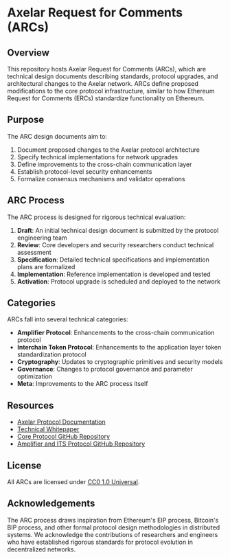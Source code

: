 # Axelar Request for Comments (ARCs)

## Overview

This repository hosts Axelar Request for Comments (ARCs), which are technical design documents describing standards, protocol upgrades, and architectural changes to the Axelar network. ARCs define proposed modifications to the core protocol infrastructure, similar to how Ethereum Request for Comments (ERCs) standardize functionality on Ethereum.

## Purpose

The ARC design documents aim to:

1. Document proposed changes to the Axelar protocol architecture
2. Specify technical implementations for network upgrades
3. Define improvements to the cross-chain communication layer
4. Establish protocol-level security enhancements
5. Formalize consensus mechanisms and validator operations

## ARC Process

The ARC process is designed for rigorous technical evaluation:

1. **Draft**: An initial technical design document is submitted by the protocol engineering team
2. **Review**: Core developers and security researchers conduct technical assessment
3. **Specification**: Detailed technical specifications and implementation plans are formalized
4. **Implementation**: Reference implementation is developed and tested
5. **Activation**: Protocol upgrade is scheduled and deployed to the network

## Categories

ARCs fall into several technical categories:

- **Amplifier Protocol**: Enhancements to the cross-chain communication protocol
- **Interchain Token Protocol**: Enhancements to the application layer token standardization protocol
- **Cryptography**: Updates to cryptographic primitives and security models
- **Governance**: Changes to protocol governance and parameter optimization
- **Meta**: Improvements to the ARC process itself

## Resources

- [Axelar Protocol Documentation](https://docs.axelar.dev)
- [Technical Whitepaper](https://www.axelar.network/whitepaper)
- [Core Protocol GitHub Repository](https://github.com/axelarnetwork/axelar-core)
- [Amplifier and ITS Protocol GitHub Repository](https://github.com/axelarnetwork/axelar-amplifier)

## License

All ARCs are licensed under [CC0 1.0 Universal](https://creativecommons.org/publicdomain/zero/1.0/).

## Acknowledgements

The ARC process draws inspiration from Ethereum's EIP process, Bitcoin's BIP process, and other formal protocol design methodologies in distributed systems. We acknowledge the contributions of researchers and engineers who have established rigorous standards for protocol evolution in decentralized networks.
